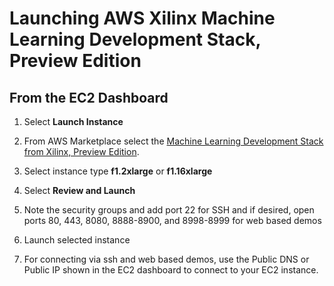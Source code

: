 # Launching AWS Xilinx Machine Learning Development Stack, Preview Edition

## From the EC2 Dashboard

1. Select **Launch Instance**

2. From AWS Marketplace select the [Machine Learning Development Stack from Xilinx, Preview Edition][].

3. Select instance type **f1.2xlarge** or **f1.16xlarge**

4. Select **Review and Launch**

5. Note the security groups and add port 22 for SSH and if desired, open ports 80, 443, 8080, 8888-8900, and 8998-8999 for web based demos

6. Launch selected instance

7. For connecting via ssh and web based demos, use the Public DNS or Public IP shown in the EC2 dashboard to connect to your EC2 instance.






[Machine Learning Development Stack from Xilinx, Preview Edition]: https://aws.amazon.com/marketplace/pp/B077FM2JNS
